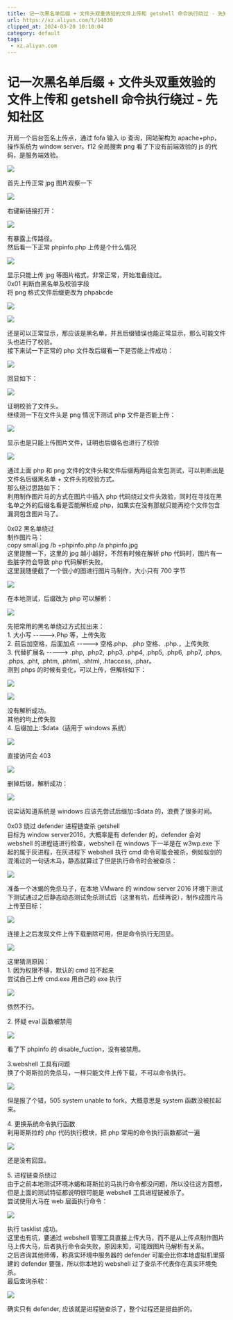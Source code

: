 ```yaml
---
title: 记一次黑名单后缀 + 文件头双重效验的文件上传和 getshell 命令执行绕过 - 先知社区
url: https://xz.aliyun.com/t/14030
clipped_at: 2024-03-20 10:10:04
category: default
tags: 
 - xz.aliyun.com
---
```



# 记一次黑名单后缀 + 文件头双重效验的文件上传和 getshell 命令执行绕过 - 先知社区

开局一个后台签名上传点，通过 fofa 输入 ip 查询，网站架构为 apache+php，操作系统为 window server。f12 全局搜索 png 看了下没有前端效验的 js 的代码，是服务端效验。

[![](assets/1710900604-7b2b9a7ba46d7c5e20888ee8d7fac5e2.png)](https://xzfile.aliyuncs.com/media/upload/picture/20240302223316-ce9caf84-d8a1-1.png)

首先上传正常 jpg 图片观察一下

[![](assets/1710900604-1add558260b0d1a455fc30f8a1f76421.png)](https://xzfile.aliyuncs.com/media/upload/picture/20240302223345-dfe6d742-d8a1-1.png)

右键新链接打开：

[![](assets/1710900604-b0e49a136f22a59a2ef6a520d7d878ca.png)](https://xzfile.aliyuncs.com/media/upload/picture/20240302223330-d6fff4b0-d8a1-1.png)

有暴露上传路径。  
然后看一下正常 phpinfo.php 上传是个什么情况

[![](assets/1710900604-a6cbb06fcc4309aef2efc3bcddabd594.png)](https://xzfile.aliyuncs.com/media/upload/picture/20240302223425-f7df74e4-d8a1-1.png)

显示只能上传 jpg 等图片格式，非常正常，开始准备绕过。  
0x01 判断白黑名单及校验字段  
将 png 格式文件后缀更改为 phpabcde

[![](assets/1710900604-e0190f7c786c83f9a143c6c385be2cc7.png)](https://xzfile.aliyuncs.com/media/upload/picture/20240302223530-1e7cf09a-d8a2-1.png)

[![](assets/1710900604-482cebf03a651ff75d2703fb138d55ce.png)](https://xzfile.aliyuncs.com/media/upload/picture/20240302223540-2456cd06-d8a2-1.png)

还是可以正常显示，那应该是黑名单，并且后缀错误也能正常显示，那么可能文件头也进行了校验。  
接下来试一下正常的 php 文件改后缀看一下是否能上传成功：

[![](assets/1710900604-344d0a7a9b44cff247a78b96732f7e99.png)](https://xzfile.aliyuncs.com/media/upload/picture/20240302223548-296ef6f6-d8a2-1.png)

回显如下：

[![](assets/1710900604-8663d67698fbf972d363329ca2c97552.png)](https://xzfile.aliyuncs.com/media/upload/picture/20240302223556-2dd3afa2-d8a2-1.png)

证明校验了文件头。  
继续测一下在文件头是 png 情况下测试 php 文件是否能上传：

[![](assets/1710900604-9aeff9d466760b65c10e7964dcae8f9f.png)](https://xzfile.aliyuncs.com/media/upload/picture/20240302223606-341f583e-d8a2-1.png)

显示也是只能上传图片文件，证明也后缀名也进行了校验

[![](assets/1710900604-b2d584d533914ed46015e85c330b471e.png)](https://xzfile.aliyuncs.com/media/upload/picture/20240302223615-3982245a-d8a2-1.png)

通过上面 php 和 png 文件的文件头和文件后缀两两组合发包测试，可以判断出是文件名后缀黑名单 + 文件头的校验方式。  
那么绕过思路如下：  
利用制作图片马的方式在图片中插入 php 代码绕过文件头效验，同时在寻找在黑名单之外的后缀名看是否能解析成 php，如果实在没有那就只能再挖个文件包含漏洞包含图片马了。

0x02 黑名单绕过  
制作图片马：  
copy small.jpg /b +phpinfo.php /a phpinfo.jpg  
这里提醒一下，这里的 jpg 越小越好，不然有时候在解析 php 代码时，图片有一些脏字符会导致 php 代码解析失败。  
这里我随便截了一个很小的图进行图片马制作，大小只有 700 字节

[![](assets/1710900604-8eca76f3ba4dcdcb5888913ea08a29b0.png)](https://xzfile.aliyuncs.com/media/upload/picture/20240302223625-3f416f54-d8a2-1.png)

在本地测试，后缀改为 php 可以解析：

[![](assets/1710900604-fb4c1195cf22e589b064f592cdf849a8.png)](https://xzfile.aliyuncs.com/media/upload/picture/20240302223630-42a36a9e-d8a2-1.png)

先把常用的黑名单绕过方式拉出来：  
1\. 大小写 ----->.Php 等，上传失败  
2\. 前后加空格，后面加点 -----> 空格.php、.php 空格、.php.，上传失败  
3\. 代替扩展名 -----> .php, .php2, .php3, .php4, .php5, .php6, .php7, .phps, .phps, .pht, .phtm, .phtml, .shtml, .htaccess, .phar。  
测到 phps 的时候有变化，可以上传，但解析如下：

[![](assets/1710900604-9e29cb7a9b3cf22a3b038876df8d5595.png)](https://xzfile.aliyuncs.com/media/upload/picture/20240302223641-48bc922a-d8a2-1.png)

[![](assets/1710900604-a9683613c440b84b5c08462f7752a9b0.png)](https://xzfile.aliyuncs.com/media/upload/picture/20240302223646-4bfcbb36-d8a2-1.png)

没有解析成功。  
其他的均上传失败  
4\. 后缀加上::$data（适用于 windows 系统）

[![](assets/1710900604-5d3b098a97461760a629b95ec73b0f82.png)](https://xzfile.aliyuncs.com/media/upload/picture/20240302223655-51700834-d8a2-1.png)

直接访问会 403

[![](assets/1710900604-fd889a740076f087d9c864b6346fc188.png)](https://xzfile.aliyuncs.com/media/upload/picture/20240302223706-57d44dac-d8a2-1.png)

删掉后缀，解析成功：

[![](assets/1710900604-592d6aa7f8368a20a14a702a7afedc2f.png)](https://xzfile.aliyuncs.com/media/upload/picture/20240302223711-5ac1b3ec-d8a2-1.png)

说实话知道系统是 windows 应该先尝试后缀加::$data 的，浪费了很多时间。

0x03 绕过 defender 进程链查杀 getshell  
目标为 window server2016，大概率是有 defender 的，defender 会对 webshell 的进程链进行检查，webshell 在 windows 下一半是在 w3wp.exe 下起的属于灰进程，在灰进程下 webshell 执行 cmd 命令可能会被杀，例如蚁剑的混淆过的一句话木马，静态就算过了但是执行命令时会被查杀：

[![](assets/1710900604-98f5de57e40297d3799553cc4bf0508a.png)](https://xzfile.aliyuncs.com/media/upload/picture/20240302223730-6628f0f6-d8a2-1.png)

准备一个冰蝎的免杀马子，在本地 VMware 的 window server 2016 环境下测试下测试通过之后静态动态测试免杀测试后（这里有坑，后续再说），制作成图片马上传至目标：

[![](assets/1710900604-c6bb1723e37c83a1a986cd21ade70feb.png)](https://xzfile.aliyuncs.com/media/upload/picture/20240302223737-6a767cf0-d8a2-1.png)

连接上之后发现文件上传下载删除可用，但是命令执行无回显。

[![](assets/1710900604-6b6d3a80870d9444669d16d27596100e.png)](https://xzfile.aliyuncs.com/media/upload/picture/20240302223742-6d4472fc-d8a2-1.png)

这里猜测原因：  
1\. 因为权限不够，默认的 cmd 拉不起来  
尝试自己上传 cmd.exe 用自己的 exe 执行

[![](assets/1710900604-4983ab7fe46b7f6bf4e20418b5ae2c96.png)](https://xzfile.aliyuncs.com/media/upload/picture/20240302223748-7098acf2-d8a2-1.png)

依然不行。

2\. 怀疑 eval 函数被禁用

[![](assets/1710900604-60ac4324dfe1e8fcab1819c10f792755.png)](https://xzfile.aliyuncs.com/media/upload/picture/20240302223754-74aaed32-d8a2-1.png)

看了下 phpinfo 的 disable\_fuction，没有被禁用。

3.webshell 工具有问题  
换了个哥斯拉的免杀马，一样只能文件上传下载，不可以命令执行。

[![](assets/1710900604-69097ed9323460a6fe5a94c7597956d3.png)](https://xzfile.aliyuncs.com/media/upload/picture/20240302223804-7a9de2bc-d8a2-1.png)

但是报了个错，505 system unable to fork，大概意思是 system 函数没被拉起来。

4\. 更换系统命令执行函数  
利用哥斯拉的 php 代码执行模块，把 php 常用的命令执行函数都试一遍

[![](assets/1710900604-3dea2c73e100e91cfa7d7c24ad7bfa47.png)](https://xzfile.aliyuncs.com/media/upload/picture/20240302223810-7dca9098-d8a2-1.png)

还是没有回显。

5\. 进程链查杀绕过  
由于之前本地测试环境冰蝎和哥斯拉的马执行命令都没问题，所以没往这方面想，但是上面的测试特征都说明很可能是 webshell 工具进程链被杀了。  
尝试使用大马在 web 层面执行命令：

[![](assets/1710900604-a1725e225ebd3cffdcc3f37a6534a2f8.png)](https://xzfile.aliyuncs.com/media/upload/picture/20240302223817-82082b98-d8a2-1.png)

执行 tasklist 成功。  
这里也有坑，要通过 webshell 管理工具直接上传大马，而不是从上传点制作图片马上传大马，后者执行命令会失败，原因未知，可能跟图片马解析有关系。  
之后咨询其他师傅，称真实环境中服务器的 defender 可能会比你本地虚拟机里搭建的 defender 要强，所以你本地的 webshell 过了查杀不代表你在真实环境免杀。  
最后查询杀软：

[![](assets/1710900604-2bcbb01c66a8bb94ef55e6d1d8187cb1.png)](https://xzfile.aliyuncs.com/media/upload/picture/20240302223840-8fc41116-d8a2-1.png)

确实只有 defender, 应该就是进程链查杀了，整个过程还是挺曲折的。
